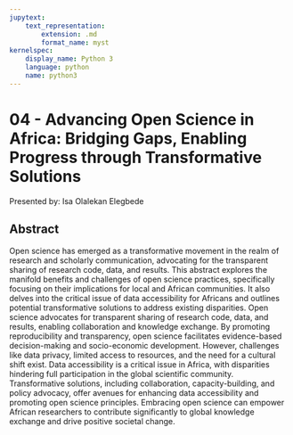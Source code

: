 ```yaml
---
jupytext:
    text_representation:
        extension: .md
        format_name: myst
kernelspec:
    display_name: Python 3
    language: python
    name: python3
---
```

# 04 - 	Advancing Open Science in Africa: Bridging Gaps, Enabling Progress through Transformative Solutions

Presented by: Isa Olalekan Elegbede

## Abstract 
Open science has emerged as a transformative movement in the realm of research and scholarly communication, advocating for the transparent sharing of research code, data, and results. This abstract explores the manifold benefits and challenges of open science practices, specifically focusing on their implications for local and African communities. It also delves into the critical issue of data accessibility for Africans and outlines potential transformative solutions to address existing disparities. Open science advocates for transparent sharing of research code, data, and results, enabling collaboration and knowledge exchange. By promoting reproducibility and transparency, open science facilitates evidence-based decision-making and socio-economic development. However, challenges like data privacy, limited access to resources, and the need for a cultural shift exist. Data accessibility is a critical issue in Africa, with disparities hindering full participation in the global scientific community. Transformative solutions, including collaboration, capacity-building, and policy advocacy, offer avenues for enhancing data accessibility and promoting open science principles. Embracing open science can empower African researchers to contribute significantly to global knowledge exchange and drive positive societal change.